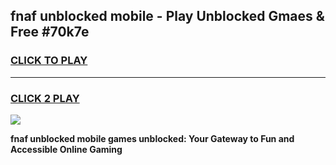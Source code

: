
## fnaf unblocked mobile - Play Unblocked Gmaes & Free #70k7e
<h3>
<a href="https://news.freeplayer.one?title=fnaf_unblocked_mobile&ref=26F">CLICK TO PLAY</a></h3>
<hr>

<h3>
<a href="https://news.freeplayer.one?title=fnaf_unblocked_mobile&ref=26F">CLICK 2 PLAY</a>
  
</h3>

<a href="https://news.freeplayer.one?title=fnaf_unblocked_mobile&ref=26F/"><img src="https://clearcache.store/games.png"></a>


**fnaf unblocked mobile games unblocked: Your Gateway to Fun and Accessible Online Gaming**
